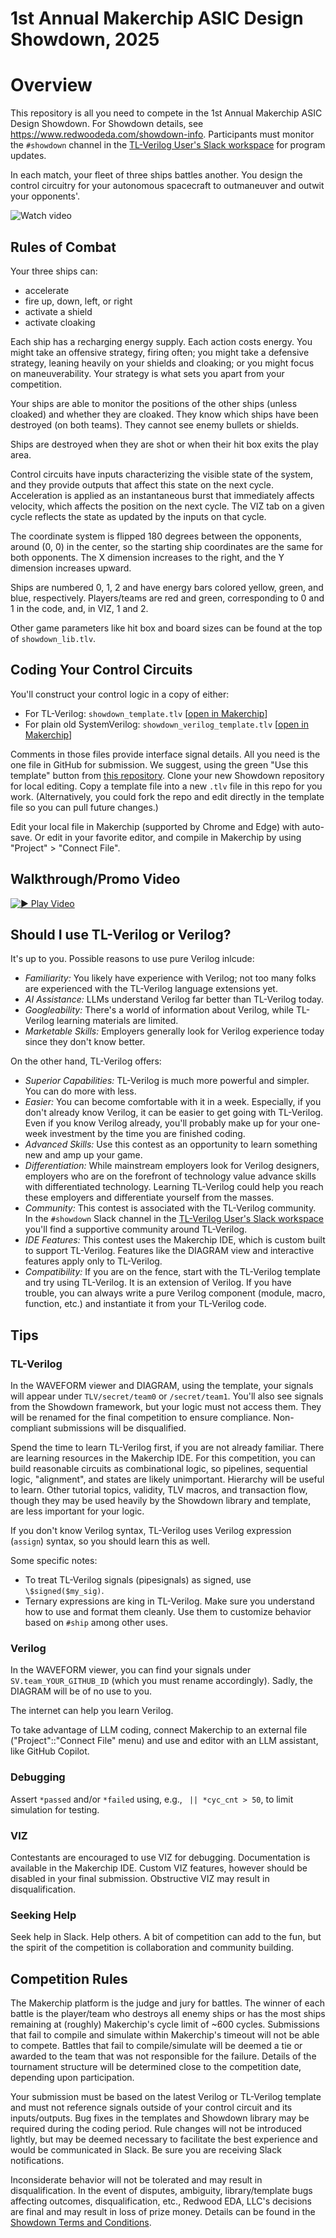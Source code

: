 # 1st Annual Makerchip ASIC Design Showdown, 2025

# Overview

This repository is all you need to compete in the 1st Annual Makerchip ASIC Design Showdown. For Showdown details, see https://www.redwoodeda.com/showdown-info. Participants must monitor the `#showdown` channel in the [TL-Verilog User's Slack workspace](https://join.slack.com/t/tl-verilog-users/shared_invite/zt-4fatipnr-dmDgkbzrCe0ZRLOOVm89gA) for program updates.

In each match, your fleet of three ships battles another. You design the control circuitry for your autonomous spacecraft to outmaneuver and outwit your opponents'.

![Watch video](screencapture.gif)

## Rules of Combat

Your three ships can:

- accelerate
- fire up, down, left, or right
- activate a shield
- activate cloaking

Each ship has a recharging energy supply. Each action costs energy. You might take an offensive strategy, firing often; you might take a defensive strategy, leaning heavily on your shields and cloaking; or you might focus on maneuverability. Your strategy is what sets you apart from your competition.

Your ships are able to monitor the positions of the other ships (unless cloaked) and whether they are cloaked. They know which ships have been destroyed (on both teams). They cannot see enemy bullets or shields.

Ships are destroyed when they are shot or when their hit box exits the play area.

Control circuits have inputs characterizing the visible state of the system, and they provide outputs that affect this state on the next cycle. Acceleration is applied as an instantaneous burst that immediately affects velocity, which affects the position on the next cycle. The VIZ tab on a given cycle reflects the state as updated by the inputs on that cycle.

The coordinate system is flipped 180 degrees between the opponents, around (0, 0) in the center, so the starting ship coordinates are the same for both opponents. The X dimension increases to the right, and the Y dimension increases upward.

Ships are numbered 0, 1, 2 and have energy bars colored yellow, green, and blue, respectively. Players/teams are red and green, corresponding to 0 and 1 in the code, and, in VIZ, 1 and 2.

Other game parameters like hit box and board sizes can be found at the top of `showdown_lib.tlv`.

## Coding Your Control Circuits

You'll construct your control logic in a copy of either:

- For TL-Verilog: `showdown_template.tlv` [[open in Makerchip](https://www.makerchip.com/sandbox?code_url=https%3A%2F%2Fraw.githubusercontent.com%2Frweda%2Fshowdown-2025-space-battle%2Frefs%2Fheads%2Fmain%2Fshowdown_template.tlv)]
- For plain old SystemVerilog: `showdown_verilog_template.tlv` [[open in Makerchip](https://www.makerchip.com/sandbox?code_url=https%3A%2F%2Fraw.githubusercontent.com%2Frweda%2Fshowdown-2025-space-battle%2Frefs%2Fheads%2Fmain%2Fshowdown_verilog_template.tlv)]

Comments in those files provide interface signal details. All you need is the one file in GitHub for submission. We suggest, using the green "Use this template" button from [this repository](https://github.com/rweda/showdown-2025-space-battle). Clone your new Showdown repository for local editing. Copy a template file into a new `.tlv` file in this repo for you work. (Alternatively, you could fork the repo and edit directly in the template file so you can pull future changes.)

Edit your local file in Makerchip (supported by Chrome and Edge) with auto-save. Or edit in your favorite editor, and compile in Makerchip by using "Project" > "Connect File".

## Walkthrough/Promo Video

[![▶️ Play Video](./PromoVideoThumb.png)](https://youtu.be/B-j03kmqDcI?si=837uOC3RwJAY7wxf)

## Should I use TL-Verilog or Verilog?

It's up to you. Possible reasons to use pure Verilog inlcude:

- *Familiarity:* You likely have experience with Verilog; not too many folks are experienced with the TL-Verilog language extensions yet.
- *AI Assistance:* LLMs understand Verilog far better than TL-Verilog today.
- *Googleability:* There's a world of information about Verilog, while TL-Verilog learning materials are limited.
- *Marketable Skills:* Employers generally look for Verilog experience today since they don't know better.

On the other hand, TL-Verilog offers:

- *Superior Capabilities:* TL-Verilog is much more powerful and simpler. You can do more with less.
- *Easier:* You can become comfortable with it in a week. Especially, if you don't already know Verilog, it can be easier to get going with TL-Verilog. Even if you know Verilog already, you'll probably make up for your one-week investment by the time you are finished coding.
- *Advanced Skills:* Use this contest as an opportunity to learn something new and amp up your game.
- *Differentiation:* While mainstream employers look for Verilog designers, employers who are on the forefront of technology value advance skills with differentiated technology. Learning TL-Verilog could help you reach these employers and differentiate yourself from the masses.
- *Community:* This contest is associated with the TL-Verilog community. In the `#showdown` Slack channel in the [TL-Verilog User's Slack workspace](https://join.slack.com/t/tl-verilog-users/shared_invite/zt-4fatipnr-dmDgkbzrCe0ZRLOOVm89gA) you'll find a supportive community around TL-Verilog.
- *IDE Features:* This contest uses the Makerchip IDE, which is custom built to support TL-Verilog. Features like the DIAGRAM view and interactive features apply only to TL-Verilog.
- *Compatibility:* If you are on the fence, start with the TL-Verilog template and try using TL-Verilog. It is an extension of Verilog. If you have trouble, you can always write a pure Verilog component (module, macro, function, etc.) and instantiate it from your TL-Verilog code.

## Tips

### TL-Verilog

In the WAVEFORM viewer and DIAGRAM, using the template, your signals will appear under `TLV/secret/team0` or `/secret/team1`. You'll also see signals from the Showdown framework, but your logic must not access them. They will be renamed for the final competition to ensure compliance. Non-compliant submissions will be disqualified.

Spend the time to learn TL-Verilog first, if you are not already familiar. There are learning resources in the Makerchip IDE. For this competition, you can build reasonable circuits as combinational logic, so pipelines, sequential logic, "alignment", and states are likely unimportant. Hierarchy will be useful to learn. Other tutorial topics, validity, TLV macros, and transaction flow, though they may be used heavily by the Showdown library and template, are less important for your logic.

If you don't know Verilog syntax, TL-Verilog uses Verilog expression (`assign`) syntax, so you should learn this as well.

Some specific notes:

- To treat TL-Verilog signals (pipesignals) as signed, use `\$signed($my_sig)`.
- Ternary expressions are king in TL-Verilog. Make sure you understand how to use and format them cleanly. Use them to customize behavior based on `#ship` among other uses.

### Verilog

In the WAVEFORM viewer, you can find your signals under `SV.team_YOUR_GITHUB_ID` (which you must rename accordingly). Sadly, the DIAGRAM will be of no use to you.

The internet can help you learn Verilog.

To take advantage of LLM coding, connect Makerchip to an external file ("Project"::"Connect File" menu) and use and editor with an LLM assistant, like GitHub Copilot.

### Debugging

Assert `*passed` and/or `*failed` using, e.g., ` || *cyc_cnt > 50`, to limit simulation for testing.

### VIZ

Contestants are encouraged to use VIZ for debugging. Documentation is available in the Makerchip IDE. Custom VIZ features, however should be disabled in your final submission. Obstructive VIZ may result in disqualification.

### Seeking Help

Seek help in Slack. Help others. A bit of competition can add to the fun, but the spirit of the competition is collaboration and community building.

## Competition Rules

The Makerchip platform is the judge and jury for battles. The winner of each battle is the player/team who destroys all enemy ships or has the most ships remaining at (roughly) Makerchip's cycle limit of ~600 cycles. Submissions that fail to compile and simulate within Makerchip's timeout will not be able to compete. Battles that fail to compile/simulate will be deemed a tie or awarded to the team that was not responsible for the failure. Details of the tournament structure will be determined close to the competition date, depending upon participation.

Your submission must be based on the latest Verilog or TL-Verilog template and must not reference signals outside of your control circuit and its inputs/outputs. Bug fixes in the templates and Showdown library may be required during the coding period. Rule changes will not be introduced lightly, but may be deemed necessary to facilitate the best experience and would be communicated in Slack. Be sure you are receiving Slack notifications.

Inconsiderate behavior will not be tolerated and may result in disqualification. In the event of disputes, ambiguity, library/template bugs affecting outcomes, disqualification, etc., Redwood EDA, LLC's decisions are final and may result in loss of prize money. Details can be found in the [Showdown Terms and Conditions](https://www.redwoodeda.com/showdown-terms).
